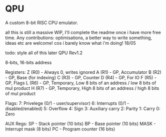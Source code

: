 # QPU
A custom 8-bit RISC CPU emulator.

all this is still a massive WIP, I'll complete the readme once i have more free time.
Any contributions: optimisations, a better way to write something, ideas etc are welcome! cos i barely know what i'm doing!
18/05

todo: style all of this later
QPU Rev1.2

8-bits, 16-bits address

Registers:  Z (R0)  - Always 0, writes ignored
A (R1)  - GP, Accumulator
B (R2)  - GP, Base (for indexing)
C (R3)  - GP, Counter
D (R4)  - GP, For IO
F (R5)  - GP, Flags
L (R6)  - GP, Temporary, Low 8 bits of an address / low 8 bits of mul product
H (R7)  - GP, Temporary, High 8 bits of an address / high 8 bits of mul product

Flags:      7: Privelege (0/1 - user/supervisor)
6: Interrupts (0/1 - disabled/enabled)
5: Overflow
4: Sign
3: Auxiliary carry
2: Parity
1: Carry
0: Zero


AUX Regs:   SP - Stack pointer (10 bits)
BP - Base pointer (10 bits)
MASK - Interrupt mask (8 bits)
PC - Program counter (16 bits)
